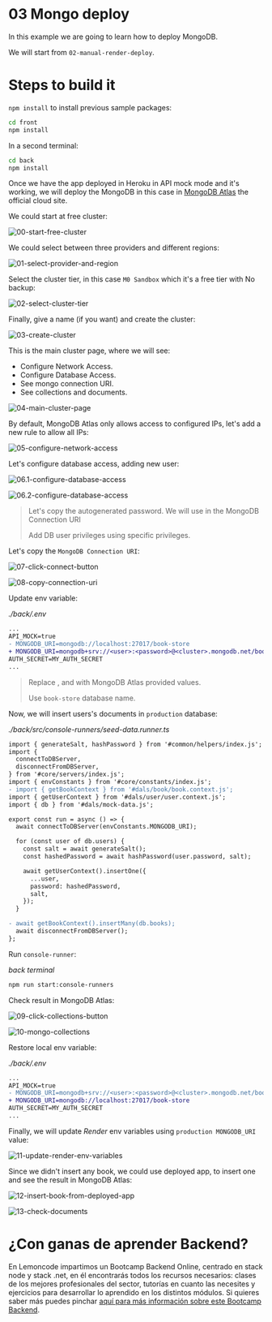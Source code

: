 # 03 Mongo deploy

In this example we are going to learn how to deploy MongoDB.

We will start from `02-manual-render-deploy`.

# Steps to build it

`npm install` to install previous sample packages:

```bash
cd front
npm install

```

In a second terminal:

```bash
cd back
npm install

```

Once we have the app deployed in Heroku in API mock mode and it's working, we will deploy the MongoDB in this case in [MongoDB Atlas](https://www.mongodb.com/cloud/atlas) the official cloud site.

We could start at free cluster:

![00-start-free-cluster](./readme-resources/00-start-free-cluster.png)

We could select between three providers and different regions:

![01-select-provider-and-region](./readme-resources/01-select-provider-and-region.png)

Select the cluster tier, in this case `M0 Sandbox` which it's a free tier with No backup:

![02-select-cluster-tier](./readme-resources/02-select-cluster-tier.png)

Finally, give a name (if you want) and create the cluster:

![03-create-cluster](./readme-resources/03-create-cluster.png)

This is the main cluster page, where we will see:

- Configure Network Access.
- Configure Database Access.
- See mongo connection URI.
- See collections and documents.

![04-main-cluster-page](./readme-resources/04-main-cluster-page.png)

By default, MongoDB Atlas only allows access to configured IPs, let's add a new rule to allow all IPs:

![05-configure-network-access](./readme-resources/05-configure-network-access.png)

Let's configure database access, adding new user:

![06.1-configure-database-access](./readme-resources/06.1-configure-database-access.png)

![06.2-configure-database-access](./readme-resources/06.2-configure-database-access.png)

> Let's copy the autogenerated password. We will use in the MongoDB Connection URI
>
> Add DB user privileges using specific privileges.

Let's copy the `MongoDB Connection URI`:

![07-click-connect-button](./readme-resources/07-click-connect-button.png)

![08-copy-connection-uri](./readme-resources/08-copy-connection-uri.png)

Update env variable:

_./back/.env_

```diff
...
API_MOCK=true
- MONGODB_URI=mongodb://localhost:27017/book-store
+ MONGODB_URI=mongodb+srv://<user>:<password>@<cluster>.mongodb.net/book-store?retryWrites=true&w=majority
AUTH_SECRET=MY_AUTH_SECRET
...

```

> Replace <user>, <password> and <cluster> with MongoDB Atlas provided values.
>
> Use `book-store` database name.

Now, we will insert users's documents in `production` database:

_./back/src/console-runners/seed-data.runner.ts_

```diff
import { generateSalt, hashPassword } from '#common/helpers/index.js';
import {
  connectToDBServer,
  disconnectFromDBServer,
} from '#core/servers/index.js';
import { envConstants } from '#core/constants/index.js';
- import { getBookContext } from '#dals/book/book.context.js';
import { getUserContext } from '#dals/user/user.context.js';
import { db } from '#dals/mock-data.js';

export const run = async () => {
  await connectToDBServer(envConstants.MONGODB_URI);

  for (const user of db.users) {
    const salt = await generateSalt();
    const hashedPassword = await hashPassword(user.password, salt);

    await getUserContext().insertOne({
      ...user,
      password: hashedPassword,
      salt,
    });
  }

- await getBookContext().insertMany(db.books);
  await disconnectFromDBServer();
};


```

Run `console-runner`:

_back terminal_

```bash
npm run start:console-runners
```

Check result in MongoDB Atlas:

![09-click-collections-button](./readme-resources/09-click-collections-button.png)

![10-mongo-collections](./readme-resources/10-mongo-collections.png)

Restore local env variable:

_./back/.env_

```diff
...
API_MOCK=true
- MONGODB_URI=mongodb+srv://<user>:<password>@<cluster>.mongodb.net/book-store?retryWrites=true&w=majority
+ MONGODB_URI=mongodb://localhost:27017/book-store
AUTH_SECRET=MY_AUTH_SECRET
...

```

Finally, we will update _Render_ env variables using `production MONGODB_URI` value:

![11-update-render-env-variables](./readme-resources/11-update-render-env-variables.png)

Since we didn't insert any book, we could use deployed app, to insert one and see the result in MongoDB Atlas:

![12-insert-book-from-deployed-app](./readme-resources/12-insert-book-from-deployed-app.png)

![13-check-documents](./readme-resources/13-check-documents.png)

# ¿Con ganas de aprender Backend?

En Lemoncode impartimos un Bootcamp Backend Online, centrado en stack node y stack .net, en él encontrarás todos los recursos necesarios: clases de los mejores profesionales del sector, tutorías en cuanto las necesites y ejercicios para desarrollar lo aprendido en los distintos módulos. Si quieres saber más puedes pinchar [aquí para más información sobre este Bootcamp Backend](https://lemoncode.net/bootcamp-backend#bootcamp-backend/banner).
